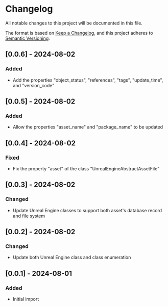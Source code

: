 # Changelog

All notable changes to this project will be documented in this file.

The format is based on [Keep a Changelog](https://keepachangelog.com/en/1.0.0/), 
and this project adheres to [Semantic Versioning](https://semver.org/spec/v2.0.0.html).


## [0.0.6] - 2024-08-02
### Added
- Add the properties "object_status", "references", "tags", "update_time", and "version_code"

## [0.0.5] - 2024-08-02
### Added
- Allow the properties "asset_name" and "package_name" to be updated

## [0.0.4] - 2024-08-02
### Fixed
- Fix the property "asset" of the class "UnrealEngineAbstractAssetFile"

## [0.0.3] - 2024-08-02
### Changed
- Update Unreal Engine classes to support both asset's database record and file system

## [0.0.2] - 2024-08-02
### Changed
- Update both Unreal Engine class and class enumeration

## [0.0.1] - 2024-08-01
### Added
- Initial import
